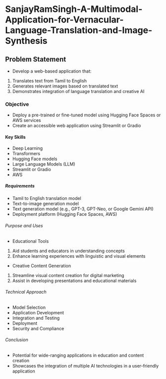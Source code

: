 # SanjayRamSingh-A-Multimodal-Application-for-Vernacular-Language-Translation-and-Image-Synthesis
## Problem Statement
- Develop a web-based application that:
1. Translates text from Tamil to English
2. Generates relevant images based on translated text
3. Demonstrates integration of language translation and creative AI
### Objective
- Deploy a pre-trained or fine-tuned model using Hugging Face Spaces or AWS services
- Create an accessible web application using Streamlit or Gradio
#### Key Skills
- Deep Learning
- Transformers
- Hugging Face models
- Large Language Models (LLM)
- Streamlit or Gradio
- AWS
##### Requirements
- Tamil to English translation model
- Text-to-image generation model
- Text generation model (e.g., GPT-3, GPT-Neo, or Google Gemini API)
- Deployment platform (Hugging Face Spaces, AWS)
###### Purpose and Uses
- Educational Tools
1. Aid students and educators in understanding concepts
2. Enhance learning experiences with linguistic and visual elements
- Creative Content Generation
1. Streamline visual content creation for digital marketing
2. Assist in developing presentations and educational materials
###### Technical Approach
- Model Selection
- Application Development
- Integration and Testing
- Deployment
- Security and Compliance
###### Conclusion
- Potential for wide-ranging applications in education and content creation
- Showcases the integration of multiple AI technologies in a user-friendly application
